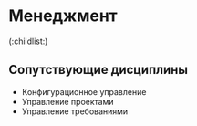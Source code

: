 # Менеджмент

(:childlist:)

## Сопутствующие дисциплины

*   Конфигурационное управление
*   Управление проектами
*   Управление требованиями
